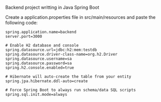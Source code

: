 Backend project writting in Java Spring Boot

Create a application.properties file in src/main/resources and paste the following code:
```
spring.application.name=backend
server.port=3000

# Enable H2 database and console
spring.datasource.url=jdbc:h2:mem:testdb
spring.datasource.driver-class-name=org.h2.Driver
spring.datasource.username=sa
spring.datasource.password=sa
spring.h2.console.enabled=true

# Hibernate will auto-create the table from your entity
spring.jpa.hibernate.ddl-auto=create

# Force Spring Boot to always run schema/data SQL scripts
spring.sql.init.mode=always
```